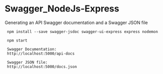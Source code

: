 # Swagger_NodeJs-Express
Generating an API Swagger documentation and a Swagger JSON file

     npm install --save swagger-jsdoc swagger-ui-express express nodemon
     
     npm start
 
     Swagger Documentation:
     http://localhost:5000/api-docs
     
     Swagger JSON file:
     http://localhost:5000/docs.json
     
